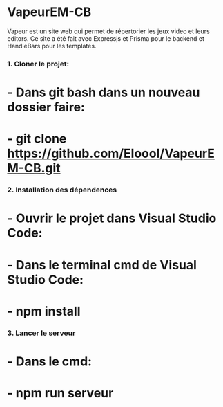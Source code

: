 # VapeurEM-CB

Vapeur est un site web qui permet de répertorier les jeux video et leurs editors. Ce site a été fait avec Expressjs et Prisma pour le backend et HandleBars pour les templates.

### 1. Cloner le projet:
# - Dans git bash dans un nouveau dossier faire:
# -  git clone https://github.com/Eloool/VapeurEM-CB.git 
### 2. Installation des dépendences
# - Ouvrir le projet dans Visual Studio Code:
# - Dans le terminal cmd de Visual Studio Code:
# - npm install
### 3. Lancer le serveur
# - Dans le cmd:
# - npm run serveur

